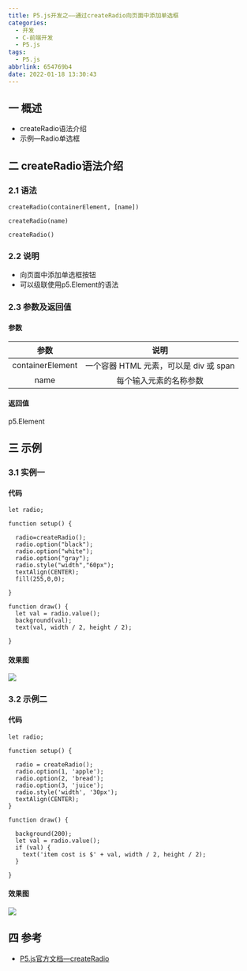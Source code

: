 ```yaml
---
title: P5.js开发之——通过createRadio向页面中添加单选框
categories:
  - 开发
  - C-前端开发
  - P5.js
tags:
  - P5.js
abbrlink: 654769b4
date: 2022-01-18 13:30:43
---
```

## 一 概述

* createRadio语法介绍
* 示例—Radio单选框

<!--more-->

## 二 createRadio语法介绍

### 2.1 语法

```
createRadio(containerElement, [name])
```

```
createRadio(name)
```

```
createRadio()
```

### 2.2 说明

* 向页面中添加单选框按钮
* 可以级联使用p5.Element的语法

### 2.3 参数及返回值

#### 参数

|       参数       |                  说明                  |
| :--------------: | :------------------------------------: |
| containerElement | 一个容器 HTML 元素，可以是 div 或 span |
|       name       |         每个输入元素的名称参数         |

#### 返回值

p5.Element

## 三 示例

### 3.1 实例一

#### 代码

```
let radio;

function setup() {

  radio=createRadio();
  radio.option("black");
  radio.option("white");
  radio.option("gray");
  radio.style("width","60px");
  textAlign(CENTER);
  fill(255,0,0);
  
}

function draw() {
  let val = radio.value();
  background(val);
  text(val, width / 2, height / 2);

}
```

#### 效果图

![][1]

###  3.2 示例二

#### 代码

```
let radio;

function setup() {

  radio = createRadio();
  radio.option(1, 'apple');
  radio.option(2, 'bread');
  radio.option(3, 'juice');
  radio.style('width', '30px');
  textAlign(CENTER);
}

function draw() {

  background(200);
  let val = radio.value();
  if (val) {
    text('item cost is $' + val, width / 2, height / 2);
  }

}
```

#### 效果图
![][2]

## 四 参考
* [P5.js官方文档—createRadio](https://p5js.org/zh-Hans/reference/#/p5/createRadio)



[1]:https://cdn.staticaly.com/gh/PGzxc/CDN/master/blog-p5js/p5js-createradio-sample1.gif
[2]:https://cdn.staticaly.com/gh/PGzxc/CDN/master/blog-p5js/p5js-createradio-sample2.gif